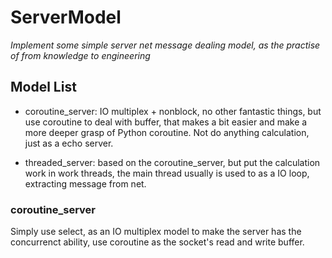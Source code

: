 # ServerModel
*Implement some simple server net message dealing model, as the practise of from knowledge to engineering*

## Model List
- coroutine_server: IO multiplex + nonblock, no other fantastic things, but use coroutine to deal with
buffer, that makes a bit easier and make a more deeper grasp of Python coroutine. Not do anything calculation, just as a echo server.

- threaded_server: based on the coroutine_server, but put the calculation work in work threads, the main thread usually is used to as a IO loop, extracting message from net.
  
### coroutine_server
Simply use select, as an IO multiplex model to make the server has the concurrenct ability, 
use coroutine as the socket's read and write buffer.